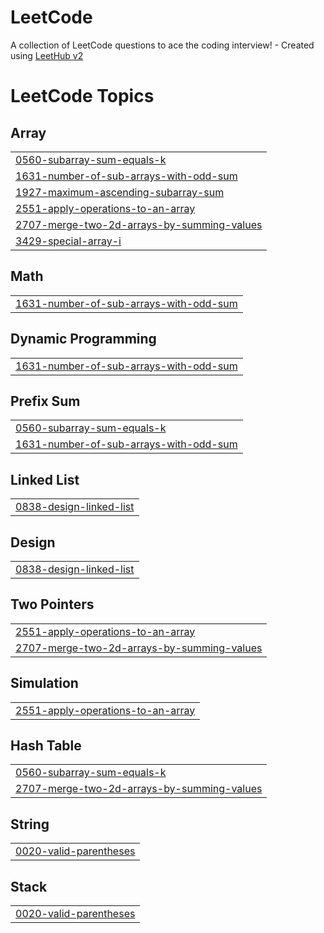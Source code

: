 # LeetCode
A collection of LeetCode questions to ace the coding interview! - Created using [LeetHub v2](https://github.com/arunbhardwaj/LeetHub-2.0)

<!---LeetCode Topics Start-->
# LeetCode Topics
## Array
|  |
| ------- |
| [0560-subarray-sum-equals-k](https://github.com/Di-Abhi/LeetCode/tree/master/0560-subarray-sum-equals-k) |
| [1631-number-of-sub-arrays-with-odd-sum](https://github.com/Di-Abhi/LeetCode/tree/master/1631-number-of-sub-arrays-with-odd-sum) |
| [1927-maximum-ascending-subarray-sum](https://github.com/Di-Abhi/LeetCode/tree/master/1927-maximum-ascending-subarray-sum) |
| [2551-apply-operations-to-an-array](https://github.com/Di-Abhi/LeetCode/tree/master/2551-apply-operations-to-an-array) |
| [2707-merge-two-2d-arrays-by-summing-values](https://github.com/Di-Abhi/LeetCode/tree/master/2707-merge-two-2d-arrays-by-summing-values) |
| [3429-special-array-i](https://github.com/Di-Abhi/LeetCode/tree/master/3429-special-array-i) |
## Math
|  |
| ------- |
| [1631-number-of-sub-arrays-with-odd-sum](https://github.com/Di-Abhi/LeetCode/tree/master/1631-number-of-sub-arrays-with-odd-sum) |
## Dynamic Programming
|  |
| ------- |
| [1631-number-of-sub-arrays-with-odd-sum](https://github.com/Di-Abhi/LeetCode/tree/master/1631-number-of-sub-arrays-with-odd-sum) |
## Prefix Sum
|  |
| ------- |
| [0560-subarray-sum-equals-k](https://github.com/Di-Abhi/LeetCode/tree/master/0560-subarray-sum-equals-k) |
| [1631-number-of-sub-arrays-with-odd-sum](https://github.com/Di-Abhi/LeetCode/tree/master/1631-number-of-sub-arrays-with-odd-sum) |
## Linked List
|  |
| ------- |
| [0838-design-linked-list](https://github.com/Di-Abhi/LeetCode/tree/master/0838-design-linked-list) |
## Design
|  |
| ------- |
| [0838-design-linked-list](https://github.com/Di-Abhi/LeetCode/tree/master/0838-design-linked-list) |
## Two Pointers
|  |
| ------- |
| [2551-apply-operations-to-an-array](https://github.com/Di-Abhi/LeetCode/tree/master/2551-apply-operations-to-an-array) |
| [2707-merge-two-2d-arrays-by-summing-values](https://github.com/Di-Abhi/LeetCode/tree/master/2707-merge-two-2d-arrays-by-summing-values) |
## Simulation
|  |
| ------- |
| [2551-apply-operations-to-an-array](https://github.com/Di-Abhi/LeetCode/tree/master/2551-apply-operations-to-an-array) |
## Hash Table
|  |
| ------- |
| [0560-subarray-sum-equals-k](https://github.com/Di-Abhi/LeetCode/tree/master/0560-subarray-sum-equals-k) |
| [2707-merge-two-2d-arrays-by-summing-values](https://github.com/Di-Abhi/LeetCode/tree/master/2707-merge-two-2d-arrays-by-summing-values) |
## String
|  |
| ------- |
| [0020-valid-parentheses](https://github.com/Di-Abhi/LeetCode/tree/master/0020-valid-parentheses) |
## Stack
|  |
| ------- |
| [0020-valid-parentheses](https://github.com/Di-Abhi/LeetCode/tree/master/0020-valid-parentheses) |
<!---LeetCode Topics End-->